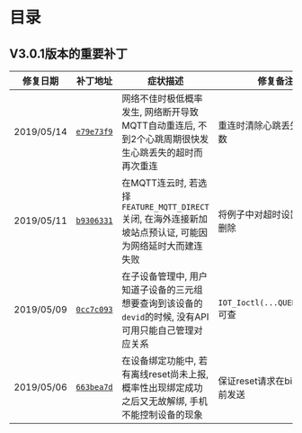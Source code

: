 # <a name="目录">目录</a>

V3.0.1版本的重要补丁
---

| **修复日期**    | **补丁地址**                                                                                                | **症状描述**                                                                                                | **修复备注**
|-----------------|-------------------------------------------------------------------------------------------------------------|-------------------------------------------------------------------------------------------------------------|-------------------------------------
| 2019/05/14      | [`e79e73f9`](https://code.aliyun.com/linkkit/c-sdk/commit/e79e73f9baf8dc081b0bd893251083dcb057da97.diff)    | 网络不佳时极低概率发生, 网络断开导致MQTT自动重连后, 不到2个心跳周期很快发生心跳丢失的超时而再次重连         | 重连时清除心跳丢失累积计数
| 2019/05/11      | [`b9306331`](https://code.aliyun.com/linkkit/c-sdk/commit/b930633173a94515d2bd6f4701e7c3690e4c7908.diff)    | 在MQTT连云时, 若选择`FEATURE_MQTT_DIRECT`关闭, 在海外连接新加坡站点预认证, 可能因为网络延时大而建连失败     | 将例子中对超时设置的示范删除
| 2019/05/09      | [`0cc7c093`](https://code.aliyun.com/linkkit/c-sdk/commit/0cc7c093762d2b247d2f74b6b52182665e4b0158.diff)    | 在子设备管理中, 用户知道子设备的三元组想要查询到该设备的`devid`的时候, 没有API可用只能自己管理对应关系      | `IOT_Ioctl(...QUERY_DEVID)`可查
| 2019/05/06      | [`663bea7d`](https://code.aliyun.com/linkkit/c-sdk/commit/663bea7d91b05e4910bd8ccd085a0a6fea00d762.diff)    | 在设备绑定功能中, 若有离线reset尚未上报, 概率性出现绑定成功之后又无故解绑, 手机不能控制设备的现象           | 保证reset请求在bind请求之前发送
